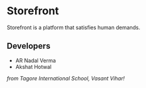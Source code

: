 
# Storefront

Storefront is a platform that satisfies human demands.

## Developers

- AR Nadal Verma
- Akshat Hotwal

_from Tagore International School, Vasant Vihar!_
